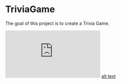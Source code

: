 # TriviaGame
The goal of this project is to create a Trivia Game.

![picture](https://github.com/crumpl07/TriviaGame/edit/Luke/README.md)
[alt text](https://github.com/crumpl07/TriviaGame/edit/Luke/README.md)
